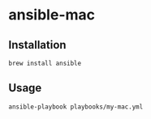 # ansible-mac


## Installation
```
brew install ansible
```

## Usage
```
ansible-playbook playbooks/my-mac.yml 
```
